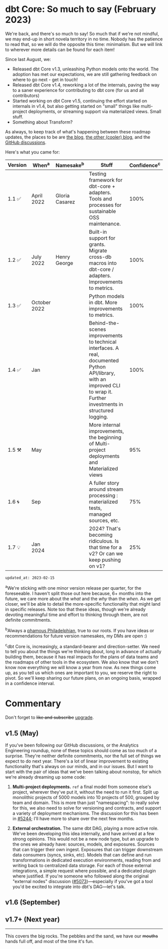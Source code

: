 # dbt Core: So much to say (February 2023)

We're back, and there's so much to say! So much that if we're not mindful, we may end-up in short novela territory in no time. Nobody has the patience to read that, so we will do the opposite this time: minimalism. But we will link to wherever more details can be found for each item!

Since last August, we:
- Released dbt Core v1.3, unleashing Python models onto the world. The adoption has met our expectations, we are still gathering feedback on where to go next - get in touch!
- Released dbt Core v1.4, reworking a lot of the internals, paving the way to a saner experience for contributing to dbt core (for us and all contributors)
- Started working on dbt Core v1.5, continuing the effort started on internals in v1.4, but also getting started on "small" things like multi-project deployments, or streaming support via materialized views. Small stuff. 
- Something about Transform?

As always, to keep track of what's happening between these roadmap updates, the places to be are [the blog](https://www.getdbt.com/blog/), [the other (cooler) blog](https://docs.getdbt.com/blog), and the [GitHub discussions](https://github.com/dbt-labs/dbt-core/discussions). 

Here's what you came for:

| Version | When<sup>a</sup>| Namesake<sup>b</sup>| Stuff | Confidence<sup>c</sup> |
| ------- | ------------- | -------------- | ----- | ------------ |
| 1.1 ✅ | April 2022   | Gloria Casarez | Testing framework for dbt-core + adapters. Tools and processes for sustainable OSS maintenance. | 100% |
| 1.2 ✅ | July 2022    | Henry George | Built-in support for grants. Migrate cross-db macros into dbt-core / adapters. Improvements to metrics. | 100% |
| 1.3 ✅ | October 2022 || Python models in dbt. More improvements to metrics. | 100% |
| 1.4 ✅ | Jan || Behind-the-scenes improvements to technical interfaces. A real, documented Python API/library, with an improved CLI to wrap it. Further investments in structured logging. | 100% |
| 1.5 ⚒️ | May || More internal improvements, the beginning of Multi-project deployments and Materialized views | 95% |
| 1.6 🌀 | Sep || A fuller story around stream processing : materialized tests, managed sources, etc. | 75% |
| 1.7 💡 | Jan 2024 || 2024? That's becoming ridiculous. Is that time for a v2? Or can we keep pushing on v1? | 25% |

`updated_at: 2023-02-15`

<sup>a</sup>We're sticking with one minor version release per quarter, for the foreseeable. I haven't split those out here because, 6+ months into the future, we care more about the _what_ and the _why_ than the _when_. As we get closer, we'll be able to detail the more-specific functionality that might land in specific releases. Note too that these ideas, though we're already devoting meaningful time and effort to thinking through them, are not definite commitments.

<sup>b</sup>Always a [phamous Philadelphian](https://en.wikipedia.org/wiki/List_of_people_from_Philadelphia), true to our roots. If you have ideas or recommendations for future version namesakes, my DMs are open :)

<sup>c</sup>dbt Core is, increasingly, a standard-bearer and direction-setter. We need to tell you about the things we're thinking about, long in advance of actually building them, because it has real impacts for the plans of data teams and the roadmaps of other tools in the ecosystem. We also know that we don't know now everything we will know a year from now. As new things come up, as you tell us which ones are important to you, we reserve the right to pivot. So we'll keep sharing our future plans, on an ongoing basis, wrapped in a confidence interval.

# Commentary

Don't forget to ~~like and subscribe~~ [upgrade](https://docs.getdbt.com/guides/migration/versions).

## v1.5 (May)

If you've been following our GitHub discussions, or the Analytics Engineering roundup, none of these topics should come as too much of a surprise. They're neither definite commitments, nor the full set of things we expect to do next year. There's a lot of linear improvement to existing functionality that's always on our minds, and in our issues. But I want to start with the pair of ideas that we've been talking about nonstop, for which we're already dreaming up some code:

1. **Multi-project deployments.** `ref` a final model from someone else's project, wherever they've put it, without the need to run it first. Split up monolithic projects of 5000 models into 10 projects of 500, grouped by team and domain. This is more than just "namespacing": to really solve for this, we also need to solve for versioning and contracts, and support a variety of deployment mechanisms. The discussion for this has been in [#5244](https://github.com/dbt-labs/dbt-core/discussions/5244); I'll have more to share over the next few months.

2. **External orchestration.** The same dbt DAG, playing a more active role. We've been developing this idea internally, and have arrived at a few strong opinions. This would not be a new node type, but an upgrade to the ones we already have: sources, models, and exposures. Sources that can trigger their own ingest. Exposures that can trigger downstream data consumers (syncs, sinks, etc). Models that can define and run transformations in dedicated execution environments, reading from and writing back to centralized data storage. For each of those external integrations, a simple request where possible, and a dedicated plugin where justified. If you're someone who followed along the original "external nodes" discussion ([#5073](https://github.com/dbt-labs/dbt-core/discussions/5073))—especially if you've got a tool you'd be excited to integrate into dbt's DAG—let's talk.

## v1.6 (September)

## v1.7+ (Next year)

---

This covers the big rocks. The pebbles and the sand, we have our ~~mouths~~ hands full off, and most of the time it's fun.